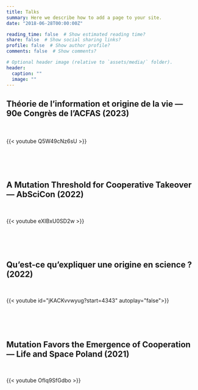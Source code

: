 ```yaml
---
title: Talks
summary: Here we describe how to add a page to your site.
date: "2018-06-28T00:00:00Z"

reading_time: false  # Show estimated reading time?
share: false  # Show social sharing links?
profile: false  # Show author profile?
comments: false  # Show comments?

# Optional header image (relative to `assets/media/` folder).
header:
  caption: ""
  image: ""
---
```


<h2>

Théorie de l’information et origine de la vie — 90e Congrès de l’ACFAS (2023)</h2>

<br>

{{< youtube Q5W49cNz6sU >}}

<br><br><br>

<h2>A Mutation Threshold for Cooperative Takeover — AbSciCon (2022)</h2>

<br>

{{< youtube eXIBxU0SD2w >}}

<br><br><br>

<h2>Qu’est-ce qu’expliquer une origine en science ? (2022)</h2>

<br>

{{< youtube id="jKACKvvwyug?start=4343" autoplay="false">}}

<br><br><br>

<h2>Mutation Favors the Emergence of Cooperation — Life and Space Poland (2021)</h2>

<br>

{{< youtube OfIq9SfGdbo >}}

<br><br><br><br><br><br>

